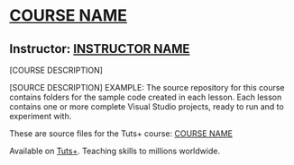 # [COURSE NAME][published url]
## Instructor: [INSTRUCTOR NAME][instructor url]

[COURSE DESCRIPTION]

[SOURCE DESCRIPTION]
EXAMPLE: The source repository for this course contains folders for the sample code created in each lesson. Each lesson contains one or more complete Visual Studio projects, ready to run and to experiment with.


These are source files for the Tuts+ course: [COURSE NAME][published url]

Available on [Tuts+](https://tutsplus.com). Teaching skills to millions worldwide.

[published url]: https://code.tutsplus.com/courses
[instructor url]: https://tutsplus.com/authors

